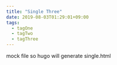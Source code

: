 ```yaml
---
title: "Single Three"
date: 2019-08-03T01:29:01+09:00
tags:
  - tagOne
  - tagTwo
  - tagThree
---
```


mock file so hugo will generate single.html
